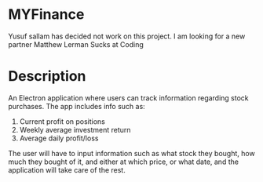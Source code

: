 # MYFinance
Yusuf sallam has decided not work on this project. I am looking for a new partner
Matthew Lerman Sucks at Coding 
# Description 
An Electron application where users can track information regarding stock purchases. The app includes info such as:
1. Current profit on positions 
2. Weekly average investment return
3. Average daily profit/loss

The user will have to input information such as what stock they bought, how much they bought of it, and either at which price, or what date, and the application will take care of the rest.
